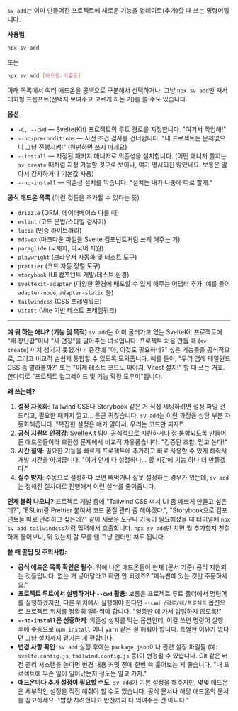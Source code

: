 `sv add`는 이미 만들어진 프로젝트에 새로운 기능을 업데이트(추가)할 때 쓰는 명령어입니다.

**사용법**

```bash
npx sv add
```

또는

```bash
npx sv add [애드온-이름들]
```

아래 목록에서 여러 애드온을 공백으로 구분해서 선택하거나, 그냥 `npx sv add`만 쳐서 대화형 프롬프트(선택지 보여주고 고르게 하는 거)를 쓸 수도 있습니다.

**옵션**

*   `-C, --cwd` — Svelte(Kit) 프로젝트의 루트 경로를 지정합니다. "여기서 작업해!"
*   `--no-preconditions` — 사전 조건 검사를 건너뜁니다. "내 프로젝트는 문제없으니 그냥 진행시켜!" (웬만하면 쓰지 마세요)
*   `--install` — 지정된 패키지 매니저로 의존성을 설치합니다. (어떤 매니저 쓸지는 `sv create` 때처럼 지정 가능할 것으로 보이나, 여기 명시되진 않았네요. 보통은 알아서 감지하거나 기본값 사용)
*   `--no-install` — 의존성 설치를 막습니다. "설치는 내가 나중에 따로 할게."

**공식 애드온 목록** (이런 것들을 추가할 수 있다는 뜻)

*   `drizzle` (ORM, 데이터베이스 다룰 때)
*   `eslint` (코드 문법/스타일 검사기)
*   `lucia` (인증 라이브러리)
*   `mdsvex` (마크다운 파일을 Svelte 컴포넌트처럼 쓰게 해주는 거)
*   `paraglide` (국제화, 다국어 지원)
*   `playwright` (브라우저 자동화 및 테스트 도구)
*   `prettier` (코드 자동 정렬 도구)
*   `storybook` (UI 컴포넌트 개발/테스트 환경)
*   `sveltekit-adapter` (다양한 환경에 배포할 수 있게 해주는 어댑터 추가. 예를 들어 `adapter-node`, `adapter-static` 등)
*   `tailwindcss` (CSS 프레임워크)
*   `vitest` (Vite 기반 테스트 프레임워크)

---

**얘 뭐 하는 애냐? (기능 및 목적)**
`sv add`는 이미 굴러가고 있는 SvelteKit 프로젝트에 "새 장난감"이나 "새 연장"을 달아주는 녀석입니다. 프로젝트 처음 만들 때 (`sv create`) 미처 챙기지 못했거나, 중간에 "아, 이것도 필요하네?" 싶은 기능들을 공식적으로, 그리고 비교적 손쉽게 통합할 수 있도록 도와줍니다. 예를 들어, "우리 앱에 테일윈드 CSS 좀 발라볼까?" 또는 "이제 테스트 코드도 짜야지, Vitest 설치!" 할 때 쓰는 거죠. 한마디로 "프로젝트 업그레이드 및 기능 확장 도우미"입니다.

**왜 쓰는데?**
1.  **설정 자동화**: Tailwind CSS나 Storybook 같은 거 직접 세팅하려면 설정 파일 건드리고, 필요한 패키지 깔고... 은근 귀찮습니다. `sv add`는 이런 과정을 상당 부분 자동화해줍니다. "복잡한 설정은 얘가 알아서, 우리는 코드만 짜자!"
2.  **공식 지원의 안정감**: SvelteKit 팀이 공식적으로 지원하거나 잘 통합되도록 만들어둔 애드온들이라 호환성 문제에서 비교적 자유롭습니다. "검증된 조합, 믿고 쓴다!"
3.  **시간 절약**: 필요한 기능을 빠르게 프로젝트에 추가하고 바로 사용할 수 있게 해줘서 개발 시간을 아껴줍니다. "이거 언제 다 설정하나... 할 시간에 기능 하나 더 만들겠다."
4.  **실수 방지**: 수동으로 설정하다 보면 빼먹거나 잘못 설정하는 경우가 있는데, `sv add`는 정해진 절차대로 진행해서 이런 실수를 줄여줍니다.

**언제 불려 나오냐?**
프로젝트 개발 중에 "Tailwind CSS 써서 UI 좀 예쁘게 만들고 싶은데?", "ESLint랑 Prettier 붙여서 코드 품질 관리 좀 해야겠다.", "Storybook으로 컴포넌트들 따로 관리하고 싶은데?" 같이 새로운 도구나 기능이 필요해졌을 때 터미널에 `npx sv add tailwindcss`처럼 입력해서 호출합니다. `npx sv add`만 치면 뭘 추가할지 친절하게 물어보니, 뭐 있는지 잘 모를 땐 그냥 엔터만 쳐도 됩니다.

**쓸 때 꿀팁 및 주의사항:**
*   **공식 애드온 목록 확인은 필수**: 위에 나온 애드온들이 현재 (문서 기준) 공식 지원되는 것들입니다. 없는 거 넣어달라고 하면 안 되겠죠? "메뉴판에 있는 것만 주문하세요."
*   **프로젝트 루트에서 실행하거나 `--cwd` 활용**: 보통은 프로젝트 루트 폴더에서 명령어를 실행하겠지만, 다른 위치에서 실행해야 한다면 `--cwd /경로/내/프로젝트` 옵션으로 프로젝트 위치를 정확히 알려줘야 합니다. "엉뚱한 데 가서 삽질하지 않도록!"
*   **`--no-install`은 신중하게**: 의존성 설치를 막는 옵션인데, 이걸 쓰면 명령어 실행 후에 수동으로 `npm install` 이나 `yarn` 같은 걸 해줘야 합니다. 특별한 이유가 없다면 그냥 설치까지 맡기는 게 편합니다.
*   **변경 사항 확인**: `sv add` 실행 후에는 `package.json`이나 관련 설정 파일들 (예: `svelte.config.js`, `tailwind.config.js` 등)이 변경될 수 있습니다. Git 같은 버전 관리 시스템을 쓴다면 변경 내용 커밋 전에 한번 쓱 훑어보는 게 좋습니다. "내 프로젝트에 무슨 일이 일어났는지 정도는 알고 가자."
*   **애드온마다 추가 설정이 필요할 수도**: `sv add`가 기본 설정을 해주지만, 몇몇 애드온은 세부적인 설정을 직접 해줘야 할 수도 있습니다. 공식 문서나 해당 애드온의 문서를 참고하세요. "밥상 차려줬다고 반찬까지 다 먹여주는 건 아니다."